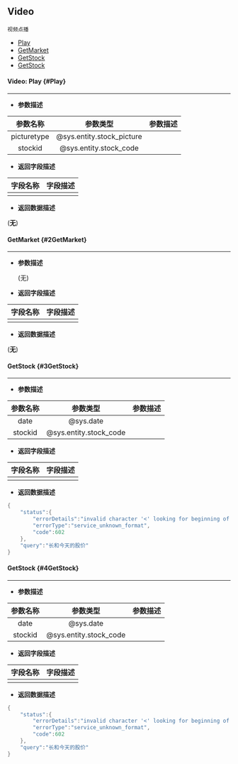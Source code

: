## Video

```
视频点播
```
* [Play](#Play)
* [GetMarket](#2GetMarket)
* [GetStock](#3GetStock)
* [GetStock](#4GetStock)



#### Video: Play {#Play}

---

* **参数描述**

| 参数名称 | 参数类型 | 参数描述 |
| :---: | :---: | :---: |
| picturetype | @sys.entity.stock_picture |  |
| stockid | @sys.entity.stock_code |  ||

* **返回字段描述**

| 字段名称 | 字段描述 |
| :---: | :---: |
|  |  ||

* **返回数据描述**

 \(**无**\)


#### GetMarket {#2GetMarket}

---

* **参数描述**

  \(无\)

* **返回字段描述**

| 字段名称 | 字段描述 |
| :---: | :---: |
|  |  ||

* **返回数据描述**

 \(**无**\)


#### GetStock {#3GetStock}

---

* **参数描述**

| 参数名称 | 参数类型 | 参数描述 |
| :---: | :---: | :---: |
| date | @sys.date |  |
| stockid | @sys.entity.stock_code |  ||

* **返回字段描述**

| 字段名称 | 字段描述 |
| :---: | :---: |
|  |  ||

* **返回数据描述**

```go
{
    "status":{
        "errorDetails":"invalid character '<' looking for beginning of value",
        "errorType":"service_unknown_format",
        "code":602
    },
    "query":"长和今天的股价"
}

```

#### GetStock {#4GetStock}

---

* **参数描述**

| 参数名称 | 参数类型 | 参数描述 |
| :---: | :---: | :---: |
| date | @sys.date |  |
| stockid | @sys.entity.stock_code |  ||

* **返回字段描述**

| 字段名称 | 字段描述 |
| :---: | :---: |
|  |  ||

* **返回数据描述**

```go
{
    "status":{
        "errorDetails":"invalid character '<' looking for beginning of value",
        "errorType":"service_unknown_format",
        "code":602
    },
    "query":"长和今天的股价"
}

```

